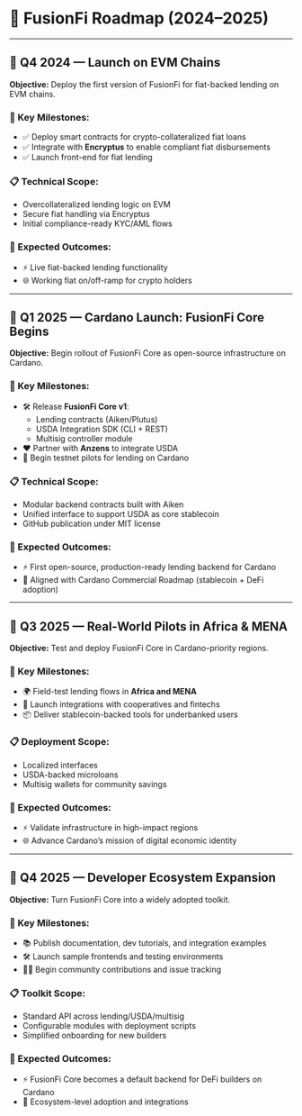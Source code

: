 # 🚀 FusionFi Roadmap (2024–2025)

---

## 📅 Q4 2024 — Launch on EVM Chains

**Objective:** Deploy the first version of FusionFi for fiat-backed lending on EVM chains.

### 🔑 Key Milestones:
- ✅ Deploy smart contracts for crypto-collateralized fiat loans  
- ✅ Integrate with **Encryptus** to enable compliant fiat disbursements  
- ✅ Launch front-end for fiat lending  

### 📋 Technical Scope:
- Overcollateralized lending logic on EVM  
- Secure fiat handling via Encryptus  
- Initial compliance-ready KYC/AML flows  

### 🎯 Expected Outcomes:
- ⚡ Live fiat-backed lending functionality  
- 🌐 Working fiat on/off-ramp for crypto holders  

---

## 📅 Q1 2025 — Cardano Launch: FusionFi Core Begins

**Objective:** Begin rollout of FusionFi Core as open-source infrastructure on Cardano.

### 🔑 Key Milestones:
- 🛠️ Release **FusionFi Core v1**:
  - Lending contracts (Aiken/Plutus)  
  - USDA Integration SDK (CLI + REST)  
  - Multisig controller module  
- ❤️ Partner with **Anzens** to integrate USDA  
- 🧪 Begin testnet pilots for lending on Cardano  

### 📋 Technical Scope:
- Modular backend contracts built with Aiken  
- Unified interface to support USDA as core stablecoin  
- GitHub publication under MIT license  

### 🎯 Expected Outcomes:
- ⚡ First open-source, production-ready lending backend for Cardano  
- 🔗 Aligned with Cardano Commercial Roadmap (stablecoin + DeFi adoption)

---

## 📅 Q3 2025 — Real-World Pilots in Africa & MENA

**Objective:** Test and deploy FusionFi Core in Cardano-priority regions.

### 🔑 Key Milestones:
- 🌍 Field-test lending flows in **Africa and MENA**  
- 🤝 Launch integrations with cooperatives and fintechs  
- 📦 Deliver stablecoin-backed tools for underbanked users  

### 📋 Deployment Scope:
- Localized interfaces  
- USDA-backed microloans  
- Multisig wallets for community savings  

### 🎯 Expected Outcomes:
- ⚡ Validate infrastructure in high-impact regions  
- 🌐 Advance Cardano’s mission of digital economic identity

---

## 📅 Q4 2025 — Developer Ecosystem Expansion

**Objective:** Turn FusionFi Core into a widely adopted toolkit.

### 🔑 Key Milestones:
- 📚 Publish documentation, dev tutorials, and integration examples  
- 🛠️ Launch sample frontends and testing environments  
- 🧑‍💻 Begin community contributions and issue tracking  

### 📋 Toolkit Scope:
- Standard API across lending/USDA/multisig  
- Configurable modules with deployment scripts  
- Simplified onboarding for new builders  

### 🎯 Expected Outcomes:
- ⚡ FusionFi Core becomes a default backend for DeFi builders on Cardano  
- 🚀 Ecosystem-level adoption and integrations
